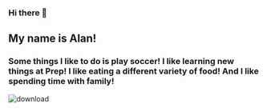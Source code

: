 ### Hi there 👋

## My name is Alan!
 
### Some things I like to do is play soccer! I like learning new things at Prep! I like eating a different variety of food! And I like spending time with family!

 ![download](https://user-images.githubusercontent.com/106999903/172678178-0b8b64eb-6ffd-4e1e-910e-7299d29f7f04.jpg)
